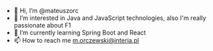 - 👋 Hi, I’m @mateuszorc
- 👀 I’m interested in Java and JavaScript technologies, also I'm really passionate about F1
- 🌱 I’m currently learning Spring Boot and React
- 📫 How to reach me m.orczewski@interia.pl

<!---
mateuszorc/mateuszorc is a ✨ special ✨ repository because its `README.md` (this file) appears on your GitHub profile.
You can click the Preview link to take a look at your changes.
--->
